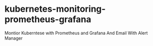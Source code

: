 # kubernetes-monitoring-prometheus-grafana
Montior Kuberntese with Prometheus and Grafana And Email With Alert Manager
